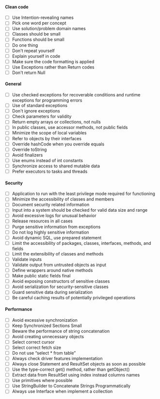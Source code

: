 #### Clean code
- [ ] Use Intention-revealing names
- [ ] Pick one word per concept
- [ ] Use solution/problem domain names
- [ ] Classes should be small
- [ ] Functions should be small
- [ ] Do one thing
- [ ] Don't repeat yourself
- [ ] Explain yourself in code
- [ ] Make sure the code formatting is applied
- [ ] Use Exceptions rather than Return codes
- [ ] Don't return Null

#### General
- [ ] Use checked exceptions for recoverable conditions and runtime exceptions for programming errors
- [ ] Use of standard exceptions
- [ ] Don't ignore exceptions
- [ ] Check parameters for validity
- [ ] Return empty arrays or collections, not nulls
- [ ] In public classes, use accessor methods, not public fields
- [ ] Minimize the scope of local variables
- [ ] Refer to objects by their interfaces
- [ ] Override hashCode when you override equals
- [ ] Override toString
- [ ] Avoid finalizers
- [ ] Use enums instead of int constants
- [ ] Synchronize access to shared mutable data
- [ ] Prefer executors to tasks and threads

#### Security
- [ ] Application to run with the least privilege mode required for functioning
- [ ] Minimize the accessibility of classes and members
- [ ] Document security related information
- [ ] Input into a system should be checked for valid data size and range
- [ ] Avoid excessive logs for unusual behavior
- [ ] Release resources in all cases
- [ ] Purge sensitive information from exceptions
- [ ] Do not log highly sensitive information
- [ ] Avoid dynamic SQL, use prepared statement
- [ ] Limit the accessibility of packages, classes, interfaces, methods, and fields
- [ ] Limit the extensibility of classes and methods
- [ ] Validate inputs
- [ ] Validate output from untrusted objects as input
- [ ] Define wrappers around native methods
- [ ] Make public static fields final
- [ ] Avoid exposing constructors of sensitive classes
- [ ] Avoid serialization for security-sensitive classes
- [ ] Guard sensitive data during serialization
- [ ] Be careful caching results of potentially privileged operations
 
#### Performance
- [ ] Avoid excessive synchronization
- [ ] Keep Synchronized Sections Small
- [ ] Beware the performance of string concatenation
- [ ] Avoid creating unnecessary objects
- [ ] Select correct cursor
- [ ] Select correct fetch size
- [ ] Do not use “select * from table”
- [ ] Always check driver features implementation
- [ ] Always close Statement and ResultSet objects as soon as possible
- [ ] Use the type-correct get() method, rather than getObject()
- [ ] Extract data from ResultSet using index instead columns names
- [ ] Use primitives where possible
- [ ] Use StringBuilder to Concatenate Strings Programmatically
- [ ] Always use Interface when implement a collection

